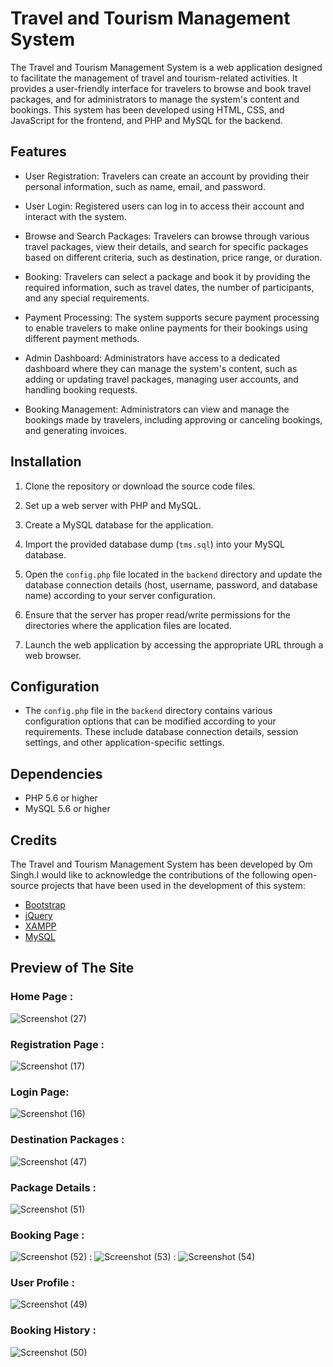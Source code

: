 # Travel and Tourism Management System

The Travel and Tourism Management System is a web application designed to facilitate the management of travel and tourism-related activities. It provides a user-friendly interface for travelers to browse and book travel packages, and for administrators to manage the system's content and bookings. This system has been developed using HTML, CSS, and JavaScript for the frontend, and PHP and MySQL for the backend.


## Features

- User Registration: Travelers can create an account by providing their personal information, such as name, email, and password.

- User Login: Registered users can log in to access their account and interact with the system.

- Browse and Search Packages: Travelers can browse through various travel packages, view their details, and search for specific packages based on different criteria, such as destination, price range, or duration.

- Booking: Travelers can select a package and book it by providing the required information, such as travel dates, the number of participants, and any special requirements.

- Payment Processing: The system supports secure payment processing to enable travelers to make online payments for their bookings using different payment methods.

- Admin Dashboard: Administrators have access to a dedicated dashboard where they can manage the system's content, such as adding or updating travel packages, managing user accounts, and handling booking requests.

- Booking Management: Administrators can view and manage the bookings made by travelers, including approving or canceling bookings, and generating invoices.

## Installation

1. Clone the repository or download the source code files.

2. Set up a web server with PHP and MySQL.

3. Create a MySQL database for the application.

4. Import the provided database dump (`tms.sql`) into your MySQL database.

5. Open the `config.php` file located in the `backend` directory and update the database connection details (host, username, password, and database name) according to your server configuration.

6. Ensure that the server has proper read/write permissions for the directories where the application files are located.

7. Launch the web application by accessing the appropriate URL through a web browser.

## Configuration

- The `config.php` file in the `backend` directory contains various configuration options that can be modified according to your requirements. These include database connection details, session settings, and other application-specific settings.

## Dependencies

- PHP 5.6 or higher
- MySQL 5.6 or higher

## Credits

The Travel and Tourism Management System has been developed by Om Singh.I would like to acknowledge the contributions of the following open-source projects that have been used in the development of this system:

- [Bootstrap](https://getbootstrap.com)
- [jQuery](https://jquery.com)
- [XAMPP](https://www.apachefriends.org/)
- [MySQL](https://www.mysql.com)

## Preview of The Site
### Home Page :
![Screenshot (27)](https://github.com/os0004/Tourism-Planner-Web-Project/assets/104494077/da6b0bd2-0056-487f-8108-3cbd75295abf)
### Registration Page :
![Screenshot (17)](https://github.com/os0004/Tourism-Planner-Web-Project/assets/104494077/7b3064ca-cb9f-470a-9e7d-99b21053bfb9)
### Login Page:
![Screenshot (16)](https://github.com/os0004/Tourism-Planner-Web-Project/assets/104494077/43974e7b-063f-4be1-95da-9242133b0871)
### Destination Packages :
![Screenshot (47)](https://github.com/os0004/Tourism-Planner-Web-Project/assets/104494077/fd85bb0b-2e9a-4a36-b674-aaf36cae3df7)
### Package Details :
![Screenshot (51)](https://github.com/os0004/Tourism-Planner-Web-Project/assets/104494077/dd99799c-0497-4589-9106-7acce6559a2b)
### Booking Page :
![Screenshot (52)](https://github.com/os0004/Tourism-Planner-Web-Project/assets/104494077/f8c5c7f8-cf1a-4d26-8b93-6ad7bf698b02)
:
![Screenshot (53)](https://github.com/os0004/Tourism-Planner-Web-Project/assets/104494077/2f2bf09b-8fca-4d3b-8829-19b364283af1)
:
![Screenshot (54)](https://github.com/os0004/Tourism-Planner-Web-Project/assets/104494077/fdfd737a-7465-4fe3-bf91-0eb7df51e098)

### User Profile :
![Screenshot (49)](https://github.com/os0004/Tourism-Planner-Web-Project/assets/104494077/be86b844-7162-424f-a370-ff769b22d57a)
### Booking History :
![Screenshot (50)](https://github.com/os0004/Tourism-Planner-Web-Project/assets/104494077/01893bf1-138e-490f-98af-68d007b78aad)

